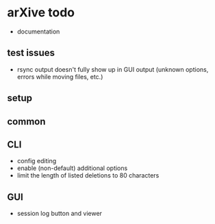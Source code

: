 # arXive todo

- documentation

## test issues

- rsync output doesn't fully show up in GUI output (unknown options, errors while moving files, etc.)

## setup

## common

## CLI

- config editing
- enable (non-default) additional options
- limit the length of listed deletions to 80 characters

## GUI

- session log button and viewer
